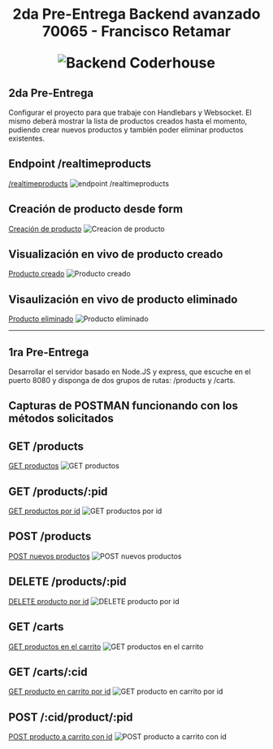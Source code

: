 <h1 align="center">
  <p align="center">2da Pre-Entrega Backend avanzado 70065 - Francisco Retamar</p>
  <img src="https://kinsta.com/es/wp-content/uploads/sites/8/2021/12/back-end-developer-1024x512.png" alt="Backend Coderhouse"></a>
</h1>

## 2da Pre-Entrega

Configurar el proyecto para que trabaje con Handlebars y Websocket.
El mismo deberá mostrar la lista de productos creados hasta el momento, pudiendo crear nuevos productos y también poder eliminar productos existentes.

## Endpoint /realtimeproducts 
[/realtimeproducts](https://github.com/fretamar/70065-coder-backend-retamar/blob/main/assets/realtimeproducts%20-%20crear%20product.png?raw=true)
<img src="https://github.com/fretamar/70065-coder-backend-retamar/blob/main/assets/realtimeproducts%20-%20crear%20product.png?raw=true" alt="endpoint /realtimeproducts"></a>

## Creación de producto desde form 
[Creación de producto](https://github.com/fretamar/70065-coder-backend-retamar/blob/main/assets/realtimeproducts%20-%20crear%20product.png?raw=true)
<img src="https://github.com/fretamar/70065-coder-backend-retamar/blob/main/assets/realtimeproducts%20-%20crear%20product.png?raw=true" alt="Creacion de producto"></a>

## Visualización en vivo de producto creado
[Producto creado](https://github.com/fretamar/70065-coder-backend-retamar/blob/main/assets/realtimeproducts%20-%20prd%20creado.png?raw=true)
<img src="https://github.com/fretamar/70065-coder-backend-retamar/blob/main/assets/realtimeproducts%20-%20prd%20creado.png?raw=true" alt="Producto creado"></a>

## Visaulización en vivo de producto eliminado 
[Producto eliminado](https://github.com/fretamar/70065-coder-backend-retamar/blob/main/assets/realtimeproducts%20-%20prd%20eliminado.png?raw=true)
<img src="https://github.com/fretamar/70065-coder-backend-retamar/blob/main/assets/realtimeproducts%20-%20prd%20eliminado.png?raw=true" alt="Producto eliminado"></a>


---------------------------------------------------------------------------------------------------------------------------------------------------------------------------------------------------------
## 1ra Pre-Entrega

  Desarrollar el servidor basado en Node.JS y express, que escuche en el puerto 8080 y disponga de dos grupos de rutas: /products y /carts.

## Capturas de POSTMAN funcionando con los métodos solicitados

## GET /products
[GET productos](https://raw.githubusercontent.com/fretamar/70065-coder-backend-retamar/6b45cc872f9c0a6710f3fd2721fbbbc2620cac74/assets/products-get.png)
<img src="https://raw.githubusercontent.com/fretamar/70065-coder-backend-retamar/6b45cc872f9c0a6710f3fd2721fbbbc2620cac74/assets/products-get.png" alt="GET productos"></a>

## GET /products/:pid
[GET productos por id](https://raw.githubusercontent.com/fretamar/70065-coder-backend-retamar/6b45cc872f9c0a6710f3fd2721fbbbc2620cac74/assets/products-get-pid.png)
<img src="https://raw.githubusercontent.com/fretamar/70065-coder-backend-retamar/6b45cc872f9c0a6710f3fd2721fbbbc2620cac74/assets/products-get-pid.png" alt="GET productos por id"></a>

## POST /products
[POST nuevos productos](https://raw.githubusercontent.com/fretamar/70065-coder-backend-retamar/6b45cc872f9c0a6710f3fd2721fbbbc2620cac74/assets/products-post.png)
<img src="https://raw.githubusercontent.com/fretamar/70065-coder-backend-retamar/6b45cc872f9c0a6710f3fd2721fbbbc2620cac74/assets/products-post.png" alt="POST nuevos productos"></a>

## DELETE /products/:pid
[DELETE producto por id](https://raw.githubusercontent.com/fretamar/70065-coder-backend-retamar/6b45cc872f9c0a6710f3fd2721fbbbc2620cac74/assets/products-delete.png)
<img src="https://raw.githubusercontent.com/fretamar/70065-coder-backend-retamar/6b45cc872f9c0a6710f3fd2721fbbbc2620cac74/assets/products-delete.png" alt="DELETE producto por id"></a>

## GET /carts
[GET productos en el carrito](https://raw.githubusercontent.com/fretamar/70065-coder-backend-retamar/6b45cc872f9c0a6710f3fd2721fbbbc2620cac74/assets/carrito-get.png)
<img src="https://raw.githubusercontent.com/fretamar/70065-coder-backend-retamar/6b45cc872f9c0a6710f3fd2721fbbbc2620cac74/assets/carrito-get.png" alt="GET productos en el carrito"></a>

## GET /carts/:cid
[GET producto en carrito por id](https://raw.githubusercontent.com/fretamar/70065-coder-backend-retamar/6b45cc872f9c0a6710f3fd2721fbbbc2620cac74/assets/carrito-get-cid.png)
<img src="https://raw.githubusercontent.com/fretamar/70065-coder-backend-retamar/6b45cc872f9c0a6710f3fd2721fbbbc2620cac74/assets/carrito-get-cid.png" alt="GET producto en carrito por id"></a>

## POST /:cid/product/:pid
[POST producto a carrito con id](https://raw.githubusercontent.com/fretamar/70065-coder-backend-retamar/6b45cc872f9c0a6710f3fd2721fbbbc2620cac74/assets/carrito-post.png)
<img src="https://raw.githubusercontent.com/fretamar/70065-coder-backend-retamar/6b45cc872f9c0a6710f3fd2721fbbbc2620cac74/assets/carrito-post.png" alt="POST producto a carrito con id"></a>

